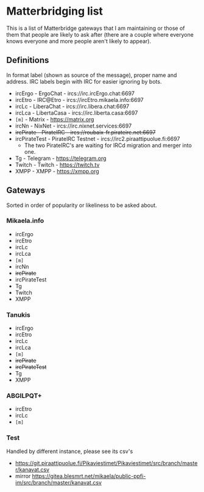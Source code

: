 # Matterbridging list

This is a list of Matterbridge gateways that I am maintaining or those of
them that people are likely to ask after (there are a couple where everyone
knows everyone and more people aren't likely to appear).

## Definitions

In format label (shown as source of the message), proper name and address.
IRC labels begin with IRC for easier ignoring by bots.

* ircErgo - ErgoChat - ircs://irc.ircErgo.chat:6697
* ircEtro - IRC@Etro - ircs://ircEtro.mikaela.info:6697
* ircLc - LiberaChat - ircs://irc.libera.chat:6697
* ircLca - LibertaCasa - ircs://irc.liberta.casa:6697
* `[m]` - Matrix - https://matrix.org
* ircNn - NixNet - ircs://irc.nixnet.services:6697
* <s>ircPirate - PirateIRC - ircs://roubaix-fr.pirateirc.net:6697</s>
* ircPirateTest - PirateIRC Testnet - ircs://irc2.piraattipuolue.fi:6697
  * The two PirateIRC's are waiting for IRCd migration and merger into one.
* Tg - Telegram - https://telegram.org
* Twitch - Twitch - https://twitch.tv
* XMPP - XMPP - https://xmpp.org

## Gateways

Sorted in order of popularity or likeliness to be asked about.

### Mikaela.info

* ircErgo
* ircEtro
* ircLc
* ircLca
* `[m]`
* ircNn
* <s>ircPirate</s>
* ircPirateTest
* Tg
* Twitch
* XMPP

### Tanukis

* ircErgo
* ircEtro
* ircLc
* ircLca
* `[m]`
* <s>ircPirate</s>
* <s>ircPirateTest</s>
* Tg
* XMPP

### ABGILPQT+

* ircEtro
* ircLc
* `[m]`

### Test

Handled by different instance, please see its csv's

* https://git.piraattipuolue.fi/Pikaviestimet/Pikaviestimet/src/branch/master/kanavat.csv
* mirror https://gitea.blesmrt.net/mikaela/public-ppfi-im/src/branch/master/kanavat.csv
